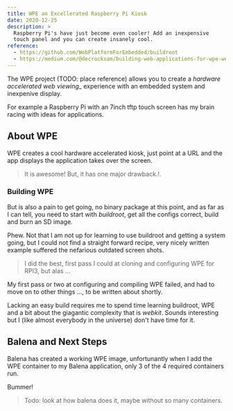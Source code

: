 ```yaml
---
title: WPE an Excellerated Raspberry Pi Kiosk
date: 2020-12-25
description: >
  Raspberry Pi's have just become even cooler! Add an inexpensive
  touch panel and you can create insanely cool.
reference:
  - https://github.com/WebPlatformForEmbedded/buildroot
  - https://medium.com/@decrocksam/building-web-applications-for-wpe-webkit-using-node-js-3347146013f3
---
```


The WPE project (TODO: place reference) allows you to create a
_hardware accelerated web viewing__ experience with an embedded system
and inexpenive display. 

For example a Raspberry Pi with an 7inch tftp touch screen has my
brain racing with ideas for applications.

## About WPE

WPE creates a cool hardware accelerated kiosk, just point at a URL and
the app displays the application takes over the screen.

> It is awesome! But, it has one major drawback.!.

### Building WPE

But is also a pain to get going, no binary package at this point, and
as far as I can tell, you need to start with _buildroot_, get all the
configs correct, build and burn an SD image.

Phew. Not that I am not up for learning to use buildroot and getting a
system going, but I could not find a straight forward recipe, very
nicely written example suffered the nefarious outdated screen shots.

> I did the best, first pass I could at cloning and configuring WPE
> for RPI3, but alas ...

My first pass or two at configuring and compiling WPE failed, and had
to move on to other things ..., to be written about shortly.

Lacking an easy build requires me to spend time learning buildroot,
WPE and a bit about the giagantic complexity that is _webkit_. Sounds
interesting but I (like almost everybody in the universe) don't have
time for it.

## Balena and Next Steps

Balena has created a working WPE image, unfortunantly when I add the
WPE container to my Balena application, only 3 of the 4 required
containers run.  

Bummer!

> Todo: look at how balena does it, maybe without so many containers.

